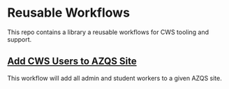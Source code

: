 # Reusable Workflows

This repo contains a library a reusable workflows for CWS tooling and support.

## [Add CWS Users to AZQS Site](https://github.com/uaz-web/reusable-workflows/blob/main/.github/workflows/add-cws-users-to-azqs-site.yml)

This workflow will add all admin and student workers to a given AZQS site.
